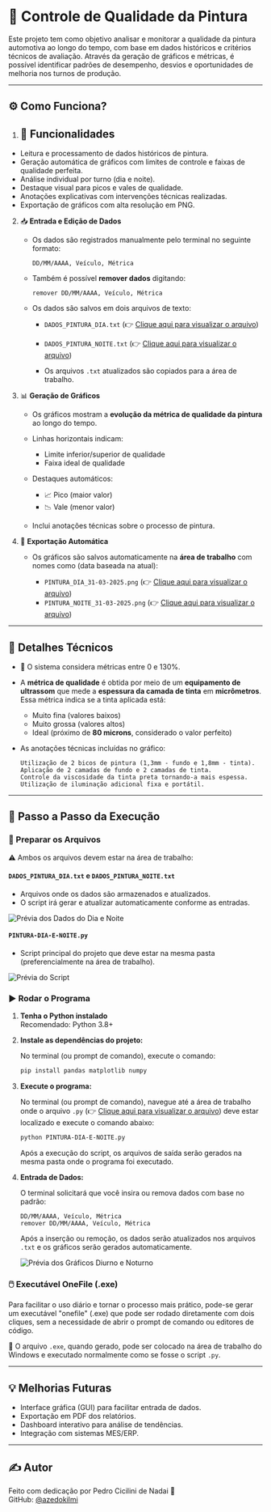 # 🎨 Controle de Qualidade da Pintura

Este projeto tem como objetivo analisar e monitorar a qualidade da pintura automotiva ao longo do tempo, com base em dados históricos e critérios técnicos de avaliação. Através da geração de gráficos e métricas, é possível identificar padrões de desempenho, desvios e oportunidades de melhoria nos turnos de produção.

---

## ⚙️ Como Funciona?

1. ## 🧠 Funcionalidades

- Leitura e processamento de dados históricos de pintura.
- Geração automática de gráficos com limites de controle e faixas de qualidade perfeita.
- Análise individual por turno (dia e noite).
- Destaque visual para picos e vales de qualidade.
- Anotações explicativas com intervenções técnicas realizadas.
- Exportação de gráficos com alta resolução em PNG.

2. 📥 **Entrada e Edição de Dados**
   - Os dados são registrados manualmente pelo terminal no seguinte formato:
     
     ```
     DD/MM/AAAA, Veículo, Métrica
     ```
   - Também é possível **remover dados** digitando:
     
     ```
     remover DD/MM/AAAA, Veículo, Métrica
     ```
   - Os dados são salvos em dois arquivos de texto:
     - `DADOS_PINTURA_DIA.txt` (👉 [Clique aqui para visualizar o arquivo](https://github.com/azedokilmi/controle-qualidade-pintura/blob/main/DADOS-PINTURA-DIA.txt))
     - `DADOS_PINTURA_NOITE.txt` (👉 [Clique aqui para visualizar o arquivo](https://github.com/azedokilmi/controle-qualidade-pintura/blob/main/DADOS-PINTURA-NOITE.txt))
       
     - Os arquivos `.txt` atualizados são copiados para a área de trabalho.

3. 📊 **Geração de Gráficos**
   - Os gráficos mostram a **evolução da métrica de qualidade da pintura** ao longo do tempo.
   - Linhas horizontais indicam:
     - Limite inferior/superior de qualidade
     - Faixa ideal de qualidade
   - Destaques automáticos:
     - 📈 Pico (maior valor)
     - 📉 Vale (menor valor)
       
   - Inclui anotações técnicas sobre o processo de pintura.

4. 💾 **Exportação Automática**
   - Os gráficos são salvos automaticamente na **área de trabalho** com nomes como (data baseada na atual):
     
     - `PINTURA_DIA_31-03-2025.png` (👉 [Clique aqui para visualizar o arquivo](https://github.com/azedokilmi/controle-qualidade-pintura/blob/main/PINTURA-DIA-31-03-2025.png))
     - `PINTURA_NOITE_31-03-2025.png` (👉 [Clique aqui para visualizar o arquivo](https://github.com/azedokilmi/controle-qualidade-pintura/blob/main/PINTURA-NOITE-31-03-2025.png))
     
---

## 🧪 Detalhes Técnicos

- 📌 O sistema considera métricas entre 0 e 130%.
- A **métrica de qualidade** é obtida por meio de um **equipamento de ultrassom** que mede a **espessura da camada de tinta** em **micrômetros**. Essa métrica indica se a tinta aplicada está:
  - Muito fina (valores baixos)
  - Muito grossa (valores altos)
  - Ideal (próximo de **80 microns**, considerado o valor perfeito)

- As anotações técnicas incluídas no gráfico:
  ```
  Utilização de 2 bicos de pintura (1,3mm - fundo e 1,8mm - tinta).
  Aplicação de 2 camadas de fundo e 2 camadas de tinta.
  Controle da viscosidade da tinta preta tornando-a mais espessa.
  Utilização de iluminação adicional fixa e portátil.
  ```
  
---

## 🚀 Passo a Passo da Execução

### 📁 Preparar os Arquivos

⚠️ Ambos os arquivos devem estar na área de trabalho:

#### `DADOS_PINTURA_DIA.txt` e `DADOS_PINTURA_NOITE.txt`
- Arquivos onde os dados são armazenados e atualizados.
- O script irá gerar e atualizar automaticamente conforme as entradas.

![Prévia dos Dados do Dia e Noite](https://github.com/azedokilmi/controle-qualidade-pintura/blob/main/preview-dados.png)

#### `PINTURA-DIA-E-NOITE.py`
- Script principal do projeto que deve estar na mesma pasta (preferencialmente na área de trabalho).

![Prévia do Script](https://github.com/azedokilmi/controle-qualidade-pintura/blob/main/preview-script.png)

### ▶️ Rodar o Programa

1. **Tenha o Python instalado**  
Recomendado: Python 3.8+

2. **Instale as dependências do projeto:**

   No terminal (ou prompt de comando), execute o comando:

   ```bash
   pip install pandas matplotlib numpy
   ```

3. **Execute o programa:**

   No terminal (ou prompt de comando), navegue até a área de trabalho onde o arquivo `.py` (👉 [Clique aqui para visualizar o arquivo](https://github.com/azedokilmi/controle-qualidade-pintura/blob/main/PINTURA-DIA-E-NOITE.py)) deve estar localizado e execute o comando abaixo:

   ```bash
   python PINTURA-DIA-E-NOITE.py
   ```
   Após a execução do script, os arquivos de saída serão gerados na mesma pasta onde o programa foi executado.

4. **Entrada de Dados:**

   O terminal solicitará que você insira ou remova dados com base no padrão:
   ```
   DD/MM/AAAA, Veículo, Métrica
   remover DD/MM/AAAA, Veículo, Métrica
   ```

   Após a inserção ou remoção, os dados serão atualizados nos arquivos `.txt` e os gráficos serão gerados automaticamente.

   ![Prévia dos Gráficos Diurno e Noturno](https://github.com/azedokilmi/controle-qualidade-pintura/blob/main/preview-graficos.png)

### 🖱️ Executável OneFile (.exe)

Para facilitar o uso diário e tornar o processo mais prático, pode-se gerar um executável "onefile" (.exe) que pode ser rodado diretamente com dois cliques, sem a necessidade de abrir o prompt de comando ou editores de código.

📂 O arquivo `.exe`, quando gerado, pode ser colocado na área de trabalho do Windows e executado normalmente como se fosse o script `.py`.

---

## 💡 Melhorias Futuras

- Interface gráfica (GUI) para facilitar entrada de dados.
- Exportação em PDF dos relatórios.
- Dashboard interativo para análise de tendências.
- Integração com sistemas MES/ERP.

---

## ✍️ Autor

Feito com dedicação por Pedro Cicilini de Nadai 💪\
GitHub: [@azedokilmi](https://github.com/azedokilmi)
